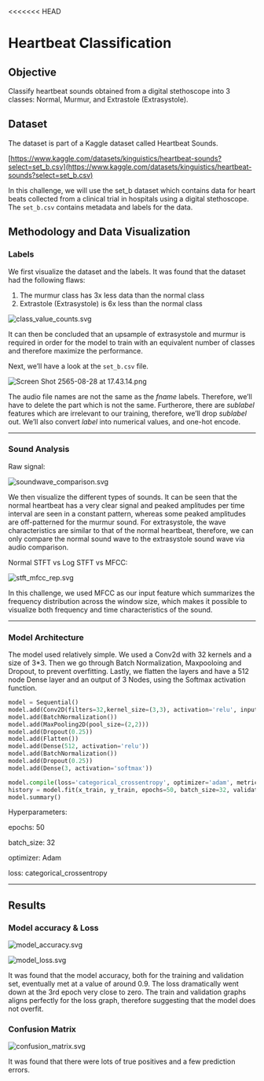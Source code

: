 <<<<<<< HEAD
# Heartbeat Classification

## Objective

Classify heartbeat sounds obtained from a digital stethoscope into 3 classes: Normal, Murmur, and Extrastole (Extrasystole).

## Dataset

The dataset is part of a Kaggle dataset called Heartbeat Sounds.

[https://www.kaggle.com/datasets/kinguistics/heartbeat-sounds?select=set_b.csv](https://www.kaggle.com/datasets/kinguistics/heartbeat-sounds?select=set_b.csv)

In this challenge, we will use the set_b dataset which contains data for heart beats collected from a clinical trial in hospitals using a digital stethoscope. The `set_b.csv` contains metadata and labels for the data.

## Methodology and Data Visualization

### Labels

We first visualize the dataset and the labels. It was found that the dataset had the following flaws:

1. The murmur class has 3x less data than the normal class
2. Extrastole (Extrasystole) is 6x less than the normal class

![class_value_counts.svg](Heartbeat%20Classification%20547a5bfeae644a9db04fe93a7807af48/class_value_counts.svg)

It can then be concluded that an upsample of extrasystole and murmur is required in order for the model to train with an equivalent number of classes and therefore maximize the performance.

Next, we’ll have a look at the `set_b.csv` file. 

![Screen Shot 2565-08-28 at 17.43.14.png](Heartbeat%20Classification%20547a5bfeae644a9db04fe93a7807af48/Screen_Shot_2565-08-28_at_17.43.14.png)

The audio file names are not the same as the *fname* labels. Therefore, we’ll have to delete the part which is not the same. Furtherore, there are *sublabel* features which are irrelevant to our training, therefore, we’ll drop *sublabel* out. We’ll also convert *label* into numerical values, and one-hot encode.

---

### Sound Analysis

Raw signal:

![soundwave_comparison.svg](Heartbeat%20Classification%20547a5bfeae644a9db04fe93a7807af48/soundwave_comparison.svg)

We then visualize the different types of sounds. It can be seen that the normal heartbeat has a very clear signal and peaked amplitudes per time interval are seen in a constant pattern, whereas  some peaked amplitudes are off-patterned for the murmur sound. For extrasystole, the wave characteristics are similar to that of the normal heartbeat, therefore, we can only compare the normal sound wave to the extrasystole sound wave via audio comparison.

Normal STFT vs Log STFT vs MFCC:

![stft_mfcc_rep.svg](Heartbeat%20Classification%20547a5bfeae644a9db04fe93a7807af48/stft_mfcc_rep.svg)

In this challenge, we used MFCC as our input feature which summarizes the frequency distribution across the window size, which makes it possible to visualize both frequency and time characteristics of the sound.

---

### Model Architecture

The model used relatively simple. We used a Conv2d with 32 kernels and a size of 3*3. Then we go through Batch Normalization, Maxpooloing and Dropout, to prevent overfitting. Lastly, we flatten the layers and have a 512 node Dense layer and an output of 3 Nodes, using the Softmax activation function.

```python
model = Sequential()
model.add(Conv2D(filters=32,kernel_size=(3,3), activation='relu', input_shape=(13, 646, 1)))
model.add(BatchNormalization())
model.add(MaxPooling2D(pool_size=(2,2)))
model.add(Dropout(0.25))
model.add(Flatten())
model.add(Dense(512, activation='relu'))
model.add(BatchNormalization())
model.add(Dropout(0.25))
model.add(Dense(3, activation='softmax'))

model.compile(loss='categorical_crossentropy', optimizer='adam', metrics=['accuracy'])
history = model.fit(x_train, y_train, epochs=50, batch_size=32, validation_split=0.2, callbacks=[EarlyStopping(monitor='val_loss', patience=10)])
model.summary()
```

Hyperparameters:

epochs: 50

batch_size: 32

optimizer: Adam

loss: categorical_crossentropy

---

## Results

### Model accuracy & Loss

![model_accuracy.svg](Heartbeat%20Classification%20547a5bfeae644a9db04fe93a7807af48/model_accuracy.svg)

![model_loss.svg](Heartbeat%20Classification%20547a5bfeae644a9db04fe93a7807af48/model_loss.svg)

It was found that the model accuracy, both for the training and validation set, eventually met at a value of around 0.9. The loss dramatically went down at the 3rd epoch very close to zero. The train and validation graphs aligns perfectly for the loss graph, therefore suggesting that the model does not overfit.

### Confusion Matrix

![confusion_matrix.svg](Heartbeat%20Classification%20547a5bfeae644a9db04fe93a7807af48/confusion_matrix.svg)

It was found that there were lots of true positives and a few prediction errors.


